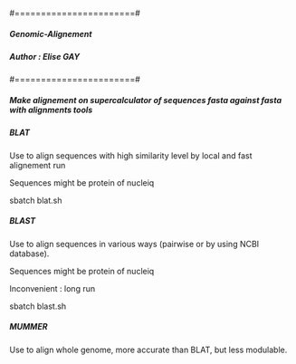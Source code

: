 #=======================#
##### Genomic-Alignement
##### Author : Elise GAY
#=======================#

##### Make alignement on supercalculator of sequences fasta against fasta with alignments tools

##### BLAT
Use to align sequences with high similarity level by local and fast alignement run

Sequences might be protein of nucleiq

sbatch blat.sh

##### BLAST

Use to align sequences in various ways (pairwise or by using NCBI database).

Sequences might be protein of nucleiq

Inconvenient : long run

sbatch blast.sh

##### MUMMER

Use to align whole genome, more accurate than BLAT, but less modulable.


